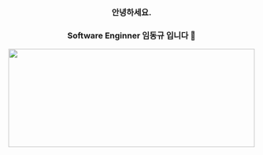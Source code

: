 <div align="center">

### 안녕하세요.
### Software Enginner 임동규 입니다 👋

<a href="https://github.com/devxb/gitanimals">
  <img src="https://render.gitanimals.org/lines/maruachi?pet-id=625558643611002044" width="500" height="200"/>
</a>

</div>

<!--
**maruachi/maruachi** is a ✨ _special_ ✨ repository because its `README.md` (this file) appears on your GitHub profile.

Here are some ideas to get you started:

- 🔭 I’m currently working on ...
- 🌱 I’m currently learning ...
- 👯 I’m looking to collaborate on ...
- 🤔 I’m looking for help with ...
- 💬 Ask me about ...
- 📫 How to reach me: ...
- 😄 Pronouns: ...
- ⚡ Fun fact: ...
-->
